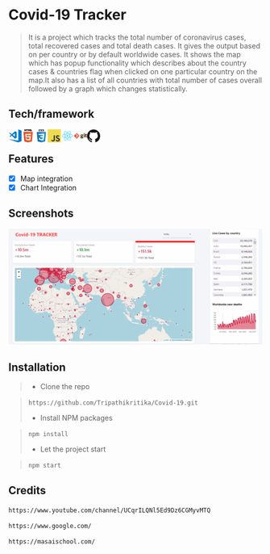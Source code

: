 # Covid-19 Tracker

> It is a project which tracks the total number of coronavirus cases, total recovered cases and total death cases. It gives the output based on per country or by default worldwide cases. It shows the map which has popup functionality which describes about the country cases & countries flag when clicked on one particular country on the map.It also has a list of all countries with total number of cases overall followed by a graph which changes statistically.

## Tech/framework

[<img align="left" alt="Visual Studio Code" width="26px" src="https://raw.githubusercontent.com/github/explore/80688e429a7d4ef2fca1e82350fe8e3517d3494d/topics/visual-studio-code/visual-studio-code.png" />][webdevplaylist]
[<img align="left" alt="HTML5" width="26px" src="https://raw.githubusercontent.com/github/explore/80688e429a7d4ef2fca1e82350fe8e3517d3494d/topics/html/html.png" />][webdevplaylist]
[<img align="left" alt="CSS3" width="26px" src="https://raw.githubusercontent.com/github/explore/80688e429a7d4ef2fca1e82350fe8e3517d3494d/topics/css/css.png" />][cssplaylist]
[<img align="left" alt="JavaScript" width="26px" src="https://raw.githubusercontent.com/github/explore/80688e429a7d4ef2fca1e82350fe8e3517d3494d/topics/javascript/javascript.png" />][jsplaylist]
[<img align="left" alt="React" width="26px" src="https://raw.githubusercontent.com/github/explore/80688e429a7d4ef2fca1e82350fe8e3517d3494d/topics/react/react.png" />][reactplaylist]
[<img align="left" alt="Git" width="26px" src="https://raw.githubusercontent.com/github/explore/80688e429a7d4ef2fca1e82350fe8e3517d3494d/topics/git/git.png" />][webdevplaylist]
[<img align="left" alt="GitHub" width="26px" src="https://raw.githubusercontent.com/github/explore/78df643247d429f6cc873026c0622819ad797942/topics/github/github.png" />][webdevplaylist]

[webdevplaylist]: #
[jsplaylist]: #
[cssplaylist]: #
[reactplaylist]: #

<br/>

## Features

- [x] Map integration
- [x] Chart Integration

## Screenshots

<img src="public/LandingPage.png" alt="Landing Page" />

## Installation

> - Clone the repo

> `https://github.com/Tripathikritika/Covid-19.git`
>
> - Install NPM packages

> `npm install`
>
> - Let the project start

> `npm start`

## Credits

`https://www.youtube.com/channel/UCqrILQNl5Ed9Dz6CGMyvMTQ`

`https://www.google.com/`

`https://masaischool.com/`
